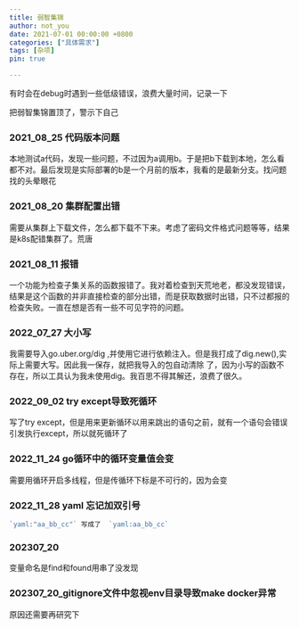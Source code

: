 ```yaml
---
title: 弱智集锦
author: not_you
date: 2021-07-01 00:00:00 +0800
categories: ["具体需求"]
tags: [杂项]
pin: true

---
```


有时会在debug时遇到一些低级错误，浪费大量时间，记录一下

把弱智集锦置顶了，警示下自己

### 2021_08_25 代码版本问题

本地测试a代码，发现一些问题，不过因为a调用b。于是把b下载到本地，怎么看都不对。最后发现是实际部署的b是一个月前的版本，我看的是最新分支。找问题找的头晕眼花



### 2021_08_20 集群配置出错

需要从集群上下载文件，怎么都下载不下来。考虑了密码文件格式问题等等，结果是k8s配错集群了。荒唐



### 2021_08_11 报错

一个功能为检查子集关系的函数报错了。我对着检查到天荒地老，都没发现错误，结果是这个函数的并非直接检查的部分出错，而是获取数据时出错，只不过都报的检查失败。一直在想是否有一些不可见字符的问题。



### 2022_07_27  大小写

我需要导入go.uber.org/dig ,并使用它进行依赖注入。但是我打成了dig.new(),实际上需要大写。因此我一保存，就把我导入的包自动清除 了，因为小写的函数不存在，所以工具认为我未使用dig。我百思不得其解还，浪费了很久。



### 2022_09_02 try except导致死循环

写了try except，但是用来更新循环以用来跳出的语句之前，就有一个语句会错误引发执行except，所以就死循环了



### 2022_11_24 go循环中的循环变量值会变

需要用循环开启多线程，但是传循环下标是不可行的，因为会变



### 2022_11_28 yaml 忘记加双引号

```go
`yaml:"aa_bb_cc"` 写成了  `yaml:aa_bb_cc`
```



### 202307_20

变量命名是find和found用串了没发现





### 202307_20_gitignore文件中忽视env目录导致make docker异常

原因还需要再研究下
